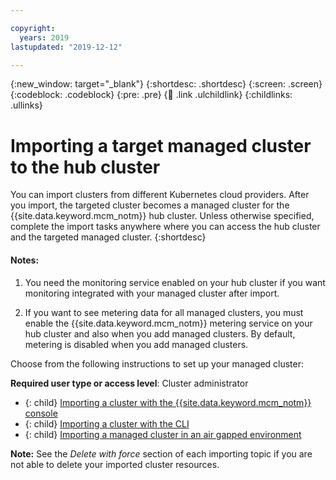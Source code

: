 ```yaml
---

copyright:
  years: 2019
lastupdated: "2019-12-12"

---
```


{:new_window: target="_blank"}
{:shortdesc: .shortdesc}
{:screen: .screen}
{:codeblock: .codeblock}
{:pre: .pre}
{:child: .link .ulchildlink}
{:childlinks: .ullinks}

# Importing a target managed cluster to the hub cluster

You can import clusters from different Kubernetes cloud providers. After you import, the targeted cluster becomes a managed cluster for the {{site.data.keyword.mcm_notm}} hub cluster. Unless otherwise specified, complete the import tasks anywhere where you can access the hub cluster and the targeted managed cluster.
{:shortdesc}

#### Notes:

1. You need the monitoring service enabled on your hub cluster if you want monitoring integrated with your managed cluster after import.
   
2. If you want to see metering data for all managed clusters, you must enable the {{site.data.keyword.mcm_notm}} metering service on your hub cluster and also when you add managed clusters. By default, metering is disabled when you add managed clusters.

Choose from the following instructions to set up your managed cluster:

**Required user type or access level**: Cluster administrator

- {: child} [Importing a cluster with the {{site.data.keyword.mcm_notm}} console](../manage_cluster/import_gui.md)
- {: child} [Importing a cluster with the CLI](../manage_cluster/import_cli.md)
- {: child} [Importing a managed cluster in an air gapped environment](offline_endpoint.md)


**Note:** See the _Delete with force_ section of each importing topic if you are not able to delete your imported cluster resources.
